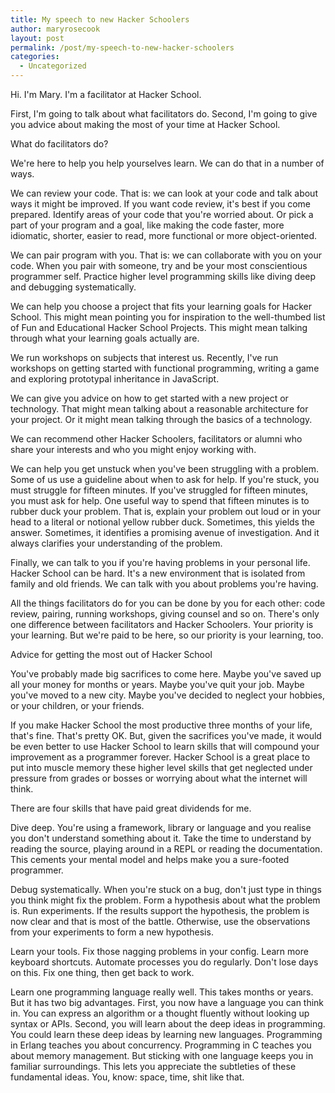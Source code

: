 ```yaml
---
title: My speech to new Hacker Schoolers
author: maryrosecook
layout: post
permalink: /post/my-speech-to-new-hacker-schoolers
categories:
  - Uncategorized
---
```

Hi. I'm Mary. I'm a facilitator at Hacker School.

First, I'm going to talk about what facilitators do. Second, I'm going to give you advice about making the most of your time at Hacker School.

What do facilitators do?

We're here to help you help yourselves learn. We can do that in a number of ways.

We can review your code. That is: we can look at your code and talk about ways it might be improved. If you want code review, it's best if you come prepared. Identify areas of your code that you're worried about. Or pick a part of your program and a goal, like making the code faster, more idiomatic, shorter, easier to read, more functional or more object-oriented.

We can pair program with you. That is: we can collaborate with you on your code. When you pair with someone, try and be your most conscientious programmer self. Practice higher level programming skills like diving deep and debugging systematically.

We can help you choose a project that fits your learning goals for Hacker School. This might mean pointing you for inspiration to the well-thumbed list of Fun and Educational Hacker School Projects. This might mean talking through what your learning goals actually are.

We run workshops on subjects that interest us. Recently, I've run workshops on getting started with functional programming, writing a game and exploring prototypal inheritance in JavaScript.

We can give you advice on how to get started with a new project or technology. That might mean talking about a reasonable architecture for your project. Or it might mean talking through the basics of a technology.

We can recommend other Hacker Schoolers, facilitators or alumni who share your interests and who you might enjoy working with.

We can help you get unstuck when you've been struggling with a problem. Some of us use a guideline about when to ask for help. If you're stuck, you must struggle for fifteen minutes. If you've struggled for fifteen minutes, you must ask for help. One useful way to spend that fifteen minutes is to rubber duck your problem. That is, explain your problem out loud or in your head to a literal or notional yellow rubber duck. Sometimes, this yields the answer. Sometimes, it identifies a promising avenue of investigation. And it always clarifies your understanding of the problem.

Finally, we can talk to you if you're having problems in your personal life. Hacker School can be hard. It's a new environment that is isolated from family and old friends. We can talk with you about problems you're having.

All the things facilitators do for you can be done by you for each other: code review, pairing, running workshops, giving counsel and so on. There's only one difference between facilitators and Hacker Schoolers. Your priority is your learning. But we're paid to be here, so our priority is your learning, too.

Advice for getting the most out of Hacker School

You've probably made big sacrifices to come here. Maybe you've saved up all your money for months or years. Maybe you've quit your job. Maybe you've moved to a new city. Maybe you've decided to neglect your hobbies, or your children, or your friends.

If you make Hacker School the most productive three months of your life, that's fine. That's pretty OK. But, given the sacrifices you've made, it would be even better to use Hacker School to learn skills that will compound your improvement as a programmer forever. Hacker School is a great place to put into muscle memory these higher level skills that get neglected under pressure from grades or bosses or worrying about what the internet will think.

There are four skills that have paid great dividends for me.

Dive deep. You're using a framework, library or language and you realise you don't understand something about it. Take the time to understand by reading the source, playing around in a REPL or reading the documentation. This cements your mental model and helps make you a sure-footed programmer.

Debug systematically. When you're stuck on a bug, don't just type in things you think might fix the problem. Form a hypothesis about what the problem is. Run experiments. If the results support the hypothesis, the problem is now clear and that is most of the battle. Otherwise, use the observations from your experiments to form a new hypothesis.

Learn your tools. Fix those nagging problems in your config. Learn more keyboard shortcuts. Automate processes you do regularly. Don't lose days on this. Fix one thing, then get back to work.

Learn one programming language really well. This takes months or years. But it has two big advantages. First, you now have a language you can think in. You can express an algorithm or a thought fluently without looking up syntax or APIs. Second, you will learn about the deep ideas in programming. You could learn these deep ideas by learning new languages. Programming in Erlang teaches you about concurrency. Programming in C teaches you about memory management. But sticking with one language keeps you in familiar surroundings. This lets you appreciate the subtleties of these fundamental ideas. You, know: space, time, shit like that.